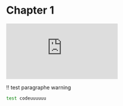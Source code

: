 # Chapter 1

![](https://eliegavoty.fr/jirafeau/f.php?h=1fA6wxrx&p=1)

!! test paragraphe warning

```bash
test codeuuuuuu
```